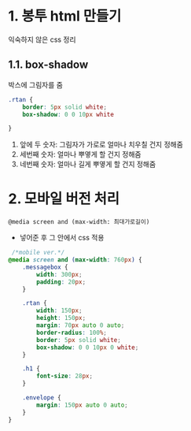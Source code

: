# 1. 봉투 html 만들기
익숙하지 않은 css 정리
## 1.1. box-shadow
박스에 그림자를 줌
```css
.rtan {
    border: 5px solid white;
    box-shadow: 0 0 10px white

}
```

1. 앞에 두 숫자: 그림자가 가로로 얼마나 치우칠 건지 정해줌
2. 세번째 숫자: 얼마나 뿌옇게 할 건지 정해줌
3. 네번째 숫자: 얼마나 길게 뿌옇게 할 건지 정해줌

# 2. 모바일 버전 처리
```@media screen and (max-width: 최대가로길이)```
- 넣어준 후 그 안에서 css 적용
```css
 /*mobile ver.*/ 
@media screen and (max-width: 760px) {
    .messagebox {
        width: 300px;
        padding: 20px;
    }

    .rtan {
        width: 150px;
        height: 150px;
        margin: 70px auto 0 auto;
        border-radius: 100%;
        border: 5px solid white;
        box-shadow: 0 0 10px 0 white;
    }

    .h1 {
        font-size: 28px;
    }

    .envelope {
        margin: 150px auto 0 auto;
    }
}
```